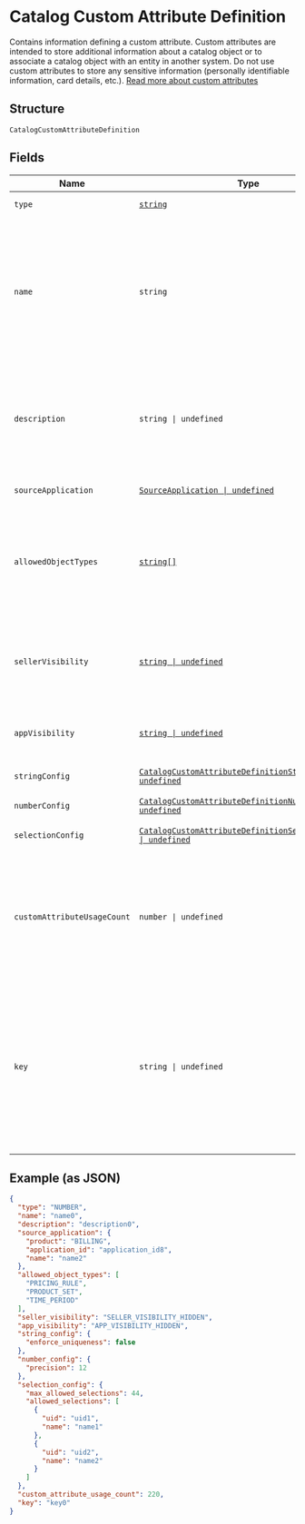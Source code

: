 
# Catalog Custom Attribute Definition

Contains information defining a custom attribute. Custom attributes are
intended to store additional information about a catalog object or to associate a
catalog object with an entity in another system. Do not use custom attributes
to store any sensitive information (personally identifiable information, card details, etc.).
[Read more about custom attributes](https://developer.squareup.com/docs/catalog-api/add-custom-attributes)

## Structure

`CatalogCustomAttributeDefinition`

## Fields

| Name | Type | Tags | Description |
|  --- | --- | --- | --- |
| `type` | [`string`](../../doc/models/catalog-custom-attribute-definition-type.md) | Required | Defines the possible types for a custom attribute. |
| `name` | `string` | Required | The name of this definition for API and seller-facing UI purposes.<br>The name must be unique within the (merchant, application) pair. Required.<br>May not be empty and may not exceed 255 characters. Can be modified after creation.<br>**Constraints**: *Minimum Length*: `1`, *Maximum Length*: `255` |
| `description` | `string \| undefined` | Optional | Seller-oriented description of the meaning of this Custom Attribute,<br>any constraints that the seller should observe, etc. May be displayed as a tooltip in Square UIs.<br>**Constraints**: *Maximum Length*: `255` |
| `sourceApplication` | [`SourceApplication \| undefined`](../../doc/models/source-application.md) | Optional | Represents information about the application used to generate a change. |
| `allowedObjectTypes` | [`string[]`](../../doc/models/catalog-object-type.md) | Required | The set of `CatalogObject` types that this custom atttribute may be applied to.<br>Currently, only `ITEM`, `ITEM_VARIATION`, and `MODIFIER` are allowed. At least one type must be included.<br>See [CatalogObjectType](#type-catalogobjecttype) for possible values |
| `sellerVisibility` | [`string \| undefined`](../../doc/models/catalog-custom-attribute-definition-seller-visibility.md) | Optional | Defines the visibility of a custom attribute to sellers in Square<br>client applications, Square APIs or in Square UIs (including Square Point<br>of Sale applications and Square Dashboard). |
| `appVisibility` | [`string \| undefined`](../../doc/models/catalog-custom-attribute-definition-app-visibility.md) | Optional | Defines the visibility of a custom attribute to applications other than their<br>creating application. |
| `stringConfig` | [`CatalogCustomAttributeDefinitionStringConfig \| undefined`](../../doc/models/catalog-custom-attribute-definition-string-config.md) | Optional | Configuration associated with Custom Attribute Definitions of type `STRING`. |
| `numberConfig` | [`CatalogCustomAttributeDefinitionNumberConfig \| undefined`](../../doc/models/catalog-custom-attribute-definition-number-config.md) | Optional | - |
| `selectionConfig` | [`CatalogCustomAttributeDefinitionSelectionConfig \| undefined`](../../doc/models/catalog-custom-attribute-definition-selection-config.md) | Optional | Configuration associated with `SELECTION`-type custom attribute definitions. |
| `customAttributeUsageCount` | `number \| undefined` | Optional | The number of custom attributes that reference this<br>custom attribute definition. Set by the server in response to a ListCatalog<br>request with `include_counts` set to `true`.  If the actual count is greater<br>than 100, `custom_attribute_usage_count` will be set to `100`. |
| `key` | `string \| undefined` | Optional | The name of the desired custom attribute key that can be used to access<br>the custom attribute value on catalog objects. Cannot be modified after the<br>custom attribute definition has been created.<br>Must be between 1 and 60 characters, and may only contain the characters `[a-zA-Z0-9_-]`.<br>**Constraints**: *Minimum Length*: `1`, *Maximum Length*: `60`, *Pattern*: `^[a-zA-Z0-9_-]*$` |

## Example (as JSON)

```json
{
  "type": "NUMBER",
  "name": "name0",
  "description": "description0",
  "source_application": {
    "product": "BILLING",
    "application_id": "application_id8",
    "name": "name2"
  },
  "allowed_object_types": [
    "PRICING_RULE",
    "PRODUCT_SET",
    "TIME_PERIOD"
  ],
  "seller_visibility": "SELLER_VISIBILITY_HIDDEN",
  "app_visibility": "APP_VISIBILITY_HIDDEN",
  "string_config": {
    "enforce_uniqueness": false
  },
  "number_config": {
    "precision": 12
  },
  "selection_config": {
    "max_allowed_selections": 44,
    "allowed_selections": [
      {
        "uid": "uid1",
        "name": "name1"
      },
      {
        "uid": "uid2",
        "name": "name2"
      }
    ]
  },
  "custom_attribute_usage_count": 220,
  "key": "key0"
}
```

